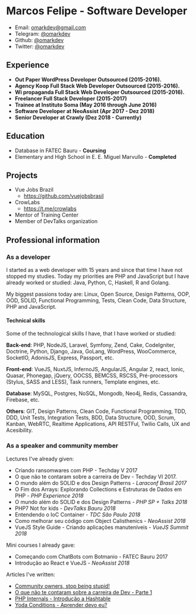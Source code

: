 # Marcos Felipe - Software Developer

- Email: omarkdev@gmail.com
- Telegram: [@omarkdev](https://t.me/omarkdev)
- Github: [@omarkdev](https://github.com/omarkdev)
- Twitter: [@omarkdev](https://twitter.com/omarkdev)

## Experience

* __Out Paper WordPress Developer Outsourced (2015-2016).__
* __Agency Koop Full Stack Web Developer Outsourced (2015-2016).__
* __Wi propaganda Full Stack Web Developer Outsourced (2015-2016).__
* __Freelancer Full Stack Developer (2015-2017)__
* __Trainee at Instituto Soma (May 2016 through June 2016)__
* __Software Developer at NeoAssist (Apr 2017 - Dez 2018)__
* __Senior Developer at Crawly (Dez 2018 - Currently)__

## Education

* Database in FATEC Bauru - __Coursing__
* Elementary and High School in E. E. Miguel Marvullo - __Completed__

## Projects

* Vue Jobs Brazil
  * https://github.com/vuejobsbrasil
* CrowLabs
  * https://t.me/crowlabs
* Mentor of Training Center
* Member of DevTalks organization

## Professional information

### As a developer

I started as a web developer with 15 years and since that time I have not stopped my studies. Today my priorities are PHP and JavaScript but I have already worked or studied: Java, Python, C, Haskell, R and Golang.

My biggest passions today are: Linux, Open Source, Design Patterns, OOP, OOD, SOLID, Functional Programming, Tests, Clean Code, Data Structure, PHP and JavaScript.

#### Technical skills 

Some of the technological skills I have, that I have worked or studied:

**Back-end**: PHP, NodeJS, Laravel, Symfony, Zend, Cake, CodeIgniter, Doctrine, Python, Django, Java, GoLang, WordPress, WooCommerce, SocketIO, AdonisJS, Express, Passport, etc.

**Front-end**: VueJS, NuxtJS, InfernoJS, AngularJS, Angular 2, react, Ionic, Quasar, Phonegap, jQuery, OOCSS, BEMCSS, RSCSS, Pré-processors (Stylus, SASS and LESS), Task runners, Template engines, etc.

**Database**: MySQL, Postgres, NoSQL, Mongodb, Neo4j, Redis, Cassandra, Firebase, etc.

**Others**: GIT, Design Patterns, Clean Code, Functional Programming, TDD, DDD, Unit Tests, Integration Tests, BDD, Data Structure, OOD, Scrum, Kanban, WebRTC, Realtime Applications, API RESTFul, Twilio Calls, UX and Acesibility.

### As a speaker and community member

Lectures I've already given:

- Criando ransomwares com PHP - Techday V 2017
- O que não te contaram sobre a carreira de Dev - Techday VI 2017.
- O mundo além do SOLID e dos Design Patterns - *Laraconf Brasil 2017*
- O Fim dos Arrays: Explorando Collections e Estruturas de Dados em PHP - *PHP Experience 2018*
- O mundo além do SOLID e dos Design Patterns - *PHP SP + Talks 2018*
- PHP7 Not for kids - *DevTalks Bauru 2018*
- Entendendo o IoC Container - *TDC São Paulo 2018*
- Como melhorar seu código com Object Calisthenics - *NeoAssist 2018*
- VueJS Style Guide - Criando aplicações manuteníveis - *VueJS Summit 2018*

Mini courses I already gave:

- Começando com ChatBots com Botmanio - FATEC Bauru 2017
- Introdução ao React e VueJS - *NeoAssist 2018*

Articles I've written: 

- [Community owners, stop being stupid!](https://medium.com/@omarkdev/community-owners-stop-being-stupid-ef51f03f2635)
- [O que não te contaram sobre a carreira de Dev - Parte 1](https://medium.com/trainingcenter/o-que-n%C3%A3o-te-contaram-sobre-a-carreira-de-dev-parte-1-9aa8f44395ba)
- [PHP Internals - Introdução a Hashtable](https://medium.com/@omarkdev/php-internals-introdução-a-hashtable-5dddd73291f0)
- [Yoda Conditions - Aprender devo eu?](https://medium.com/@omarkdev/yoda-conditions-aprender-devo-eu-5036466ec9b9)
